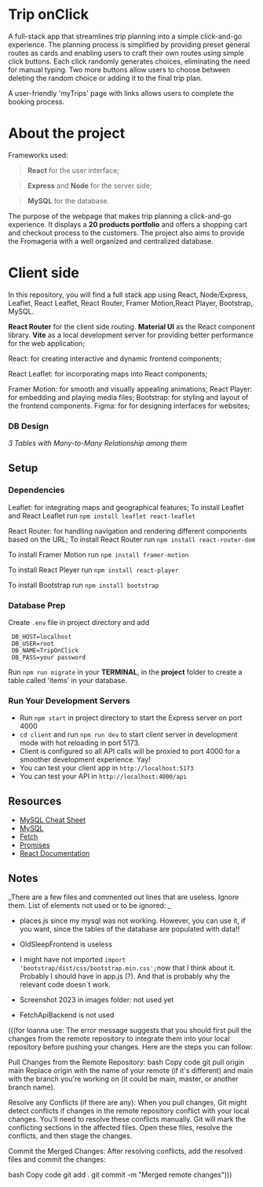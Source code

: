 # Trip onClick

A full-stack app that streamlines trip planning into a simple click-and-go experience. The planning process is simplified by providing preset general routes as cards and enabling users to craft their own routes using simple click buttons. Each click randomly generates choices, eliminating the need for manual typing. Two more buttons allow users to choose between deleting the random choice or adding it to the final trip plan.

A user-friendly 'myTrips' page with links allows users to complete the booking process.

# About the project

Frameworks used:

> **React** for the user interface;

> **Express** and **Node** for the server side;

> **MySQL** for the database.

The purpose of the webpage that makes trip planning a click-and-go experience. It displays a **20 products portfolio** and offers a shopping cart and checkout process to the customers. The project also aims to provide the Fromageria with a well organized and centralized database.

# Client side

In this repository, you will find a full stack app using React, Node/Express, Leaflet, React Leaflet, React Router, Framer Motion,React Player, Bootstrap, MySQL.

**React Router** for the client side routing.
**Material UI** as the React component library.
**Vite** as a local development server for providing better performance for the web application;

React: for creating interactive and dynamic frontend components;

React Leaflet: for incorporating maps into React components;

Framer Motion: for smooth and visually appealing animations;
React Player: for embedding and playing media files;
Bootstrap: for styling and layout of the frontend components.
Figma: for for designing interfaces for websites;

### DB Design

_3 Tables with Many-to-Many Relationship among them_

<!-- ![Fromageria DB Design](/database_visualization.png) -->

## Setup

### Dependencies

Leaflet: for integrating maps and geographical features;
To install Leaflet and React Leaflet run `npm install leaflet react-leaflet`

React Router: for handling navigation and rendering different components based on the URL;
To install React Router run `npm install react-router-dom`

To install Framer Motion run `npm install framer-motion`

To install React Pleyer run `npm install react-player`

To install Bootstrap run `npm install bootstrap`

### Database Prep

Create `.env` file in project directory and add

```
 DB_HOST=localhost
 DB_USER=root
 DB_NAME=TripOnClick
 DB_PASS=your password
```

Run `npm run migrate` in your **TERMINAL**, in the **project** folder to create a table called 'items' in your database.

<!-- NPM RUN MIGRATE executes all the comments in the file INIT_DB.SQL!!!!!!!!!!!!!!!!!!!!!!!!!! -->

### Run Your Development Servers

- Run `npm start` in project directory to start the Express server on port 4000
- `cd client` and run `npm run dev` to start client server in development mode with hot reloading in port 5173.
- Client is configured so all API calls will be proxied to port 4000 for a smoother development experience. Yay!
- You can test your client app in `http://localhost:5173`
- You can test your API in `http://localhost:4000/api`

## Resources

- [MySQL Cheat Sheet](http://www.mysqltutorial.org/mysql-cheat-sheet.aspx)
- [MySQL](https://dev.mysql.com/doc/refman/8.0/en/database-use.html)
- [Fetch](https://developer.mozilla.org/en-US/docs/Web/API/Fetch_API/Using_Fetch)
- [Promises](https://developer.mozilla.org/en-US/docs/Web/JavaScript/Reference/Global_Objects/Promise)
- [React Documentation](https://react.dev/)

## Notes

_There are a few files and commented out lines that are useless. Ignore them.
List of elements not used or to be ignored: _

- places.js since my mysql was not working. However, you can use it, if you want, since the tables of the database are populated with data!!
- OldSleepFrontend is useless

- I might have not imported `import 'bootstrap/dist/css/bootstrap.min.css';`now that I think about it. Probably I should have in app.js (?). And that is probably why the relevant code doesn´t work.

- Screenshot 2023 in images folder: not used yet
- FetchApiBackend is not used

(((for Ioanna use: The error message suggests that you should first pull the changes from the remote repository to integrate them into your local repository before pushing your changes. Here are the steps you can follow:

Pull Changes from the Remote Repository:
bash
Copy code
git pull origin main
Replace origin with the name of your remote (if it's different) and main with the branch you're working on (it could be main, master, or another branch name).

Resolve any Conflicts (if there are any):
When you pull changes, Git might detect conflicts if changes in the remote repository conflict with your local changes. You'll need to resolve these conflicts manually. Git will mark the conflicting sections in the affected files. Open these files, resolve the conflicts, and then stage the changes.

Commit the Merged Changes:
After resolving conflicts, add the resolved files and commit the changes:

bash
Copy code
git add .
git commit -m "Merged remote changes")))
